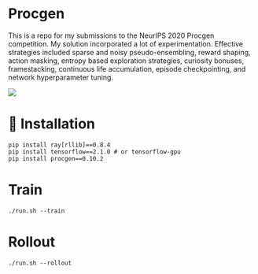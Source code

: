 # Procgen

This is a repo for my submissions to the NeurIPS 2020 Procgen competition. My solution incorporated a lot of experimentation. Effective strategies included sparse and noisy pseudo-ensembling, reward shaping, action masking, entropy based exploration strategies, curiosity bonuses, framestacking, continuous life accumulation, episode checkpointing, and network hyperparameter tuning.

![](https://raw.githubusercontent.com/openai/procgen/master/screenshots/procgen.gif)

# 🔧 Installation

```
pip install ray[rllib]==0.8.4
pip install tensorflow==2.1.0 # or tensorflow-gpu
pip install procgen==0.10.2
```

# Train

```
./run.sh --train
```

# Rollout

```
./run.sh --rollout
```
